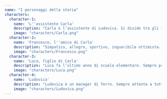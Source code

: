 ```yaml
---
name: "I personaggi della storia"
characters:
  character-1:
    name: 'L''assistente Carla'
    description: "Carla è l’assistente di Ludovica. Si divide tra gli impegni in ufficio (davvero tanti) e il suo secondo \"lavoro\" di mamma, cercando di essere quanto più presente in famiglia."
    image: "characters/Carla.png"
  character-2:
    name: 'Francesco, l''amico di Carla' 
    description: "Simpatico, allegro, sportivo, inguaribile ottimista. Francesco è amico di Carla. Lavora nel piccolo Comune di Mangialarancia, dove i due abitano."
    image: "characters/Francesco.png"
  character-3:
    name: 'Luca, figlio di Carla'
    description: "Luca fa l’ultimo anno di scuola elementare. Sempre pronto a inseguire un pallone che rotola, ogni tanto trova il tempo per fare i compiti..."
    image: "characters/Luca.png"
  character-4:
    name: 'Ludovica'
    description: "Ludovica è un manager di ferro. Sempre attenta a tutti i dettagli, è una lavoratrice instancabile."
    image: "characters/Ludovica.png"
---
```

